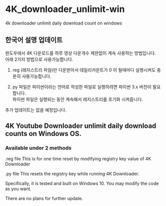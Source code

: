 # 4K_downloader_unlimit-win
4k downloader unlimit daily download count on windows

## 한국어 설명 업데이트
윈도우에서 4K 다운로드를 하루 영상 다운개수 제한없이 계속 사용하는 방법입니다.  
아래 2가지 방법으로 사용가능합니다.
  1. reg (레지스트리 파일)만 다운받아서 데일리카운트가 0 이 될때마다 실행시켜도 충분히 사용가능합니다.
  
  2. py 파일은 파이썬이라는 언어로 작성한 파일로 실행하려면 파이썬 3.x 버전이 필요합니다.  
파이썬 파일은 실행되는 동안 계속해서 레지스트리를 초기화 시켜줍니다.

추가 업데이트는 없을 예정입니다.  

## 4K Youtube Downloader unlimit daily download counts on Windows OS.
### Available under 2 methods

.reg file
This is for one time reset by modifying registry key value of 4K Downloader

.py file
This resets the registry key while running 4K Downloader.

Specifically, it is tested and built on Windows 10.
You may modify the code as you want.

There are no plans for further update.

